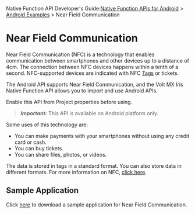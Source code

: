                            

Native Function API Developer's Guide:[Native Function APIs for Android](native_function_apis_for_android.md) > [Android Examples](android_examples.md) > Near Field Communication

Near Field Communication
========================

Near Field Communication (NFC) is a technology that enables communication between smartphones and other devices up to a distance of 4cm. The connection between NFC devices happens within a tenth of a second. NFC-supported devices are indicated with NFC [Tags](https://developer.android.com/guide/topics/connectivity/nfc/advanced-nfc.md#tag-tech) or tickets.

The Android API supports Near Field Communication, and the Volt MX Iris Native Function API allows you to import and use Android APIs.

Enable this API from Project properties before using.

> **_Important:_** This API is available on Android platform only.

Some uses of this technology are:

*   You can make payments with your smartphones without using any credit card or cash.
*   You can buy tickets.
*   You can share files, photos, or videos.

The data is stored in tags in a standard format. You can also store data in different formats. For more information on NFC, [click here](https://github.com/kony/KNF_NFC).

Sample Application
------------------

Click [here](https://github.com/voltmx/KNF_NFC) to download a sample application for Near Field Communication.
